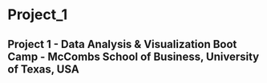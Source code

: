 # Project_1
## Project 1 - Data Analysis &amp; Visualization Boot Camp - McCombs School of Business, University of Texas, USA
